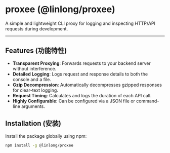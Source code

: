 # proxee (@linlong/proxee)

A simple and lightweight CLI proxy for logging and inspecting HTTP/API requests during development.

---

## Features (功能特性)

* **Transparent Proxying**: Forwards requests to your backend server without interference.
* **Detailed Logging**: Logs request and response details to both the console and a file.
* **Gzip Decompression**: Automatically decompresses gzipped responses for clear-text logging.
* **Request Timing**: Calculates and logs the duration of each API call.
* **Highly Configurable**: Can be configured via a JSON file or command-line arguments.

## Installation (安装)

Install the package globally using npm:

```bash
npm install -g @linlong/proxee